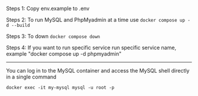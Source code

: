 Steps 1: Copy env.example to .env

Steps 2: To run MySQL and PhpMyadmin at a time use `docker compose up -d --build`

Steps 3: To down `docker compose down`

Steps 4: If you want to run specific service run specific service name, example "docker compose up -d phpmyadmin"

---


You can log in to the MySQL container and access the MySQL shell directly in a single command

`docker exec -it my-mysql mysql -u root -p`


